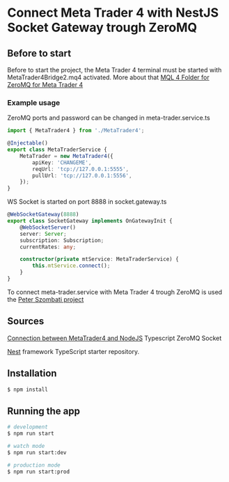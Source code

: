 [circleci-image]: https://img.shields.io/circleci/build/github/nestjs/nest/master?token=abc123def456
[circleci-url]: https://circleci.com/gh/nestjs/nest

# Connect Meta Trader 4 with NestJS Socket Gateway trough ZeroMQ 

## Before to start 

Before to start the project, the Meta Trader 4 terminal must be started with  MetaTrader4Bridge2.mq4 activated.
More about that [MQL 4 Folder for ZeroMQ for Meta Trader 4](https://github.com/kostadin79/zeromq-meta-trader)

### Example usage

ZeroMQ ports and password can be changed in meta-trader.service.ts
```ts
import { MetaTrader4 } from './MetaTrader4';

@Injectable()
export class MetaTraderService {
    MetaTrader = new MetaTrader4({
        apiKey: 'CHANGEME',
        reqUrl: 'tcp://127.0.0.1:5555',
        pullUrl: 'tcp://127.0.0.1:5556',
    });
}
```

WS Socket is started on port 8888 in socket.gateway.ts
```ts
@WebSocketGateway(8888)
export class SocketGateway implements OnGatewayInit {
    @WebSocketServer()
    server: Server;
    subscription: Subscription;
    currentRates: any;

    constructor(private mtService: MetaTraderService) {
        this.mtService.connect();
    }
}
```
To connect meta-trader.service with Meta Trader 4 trough ZeroMQ is used the [Peter Szombati project](https://github.com/peterszombati/metatrader4) 

## Sources 

[Connection between MetaTrader4 and NodeJS](https://github.com/peterszombati/metatrader4#connection-between-metatrader4-and-nodejs) Typescript ZeroMQ Socket

[Nest](https://github.com/nestjs/nest) framework TypeScript starter repository.

## Installation

```bash
$ npm install
```

## Running the app

```bash
# development
$ npm run start

# watch mode
$ npm run start:dev

# production mode
$ npm run start:prod
```

